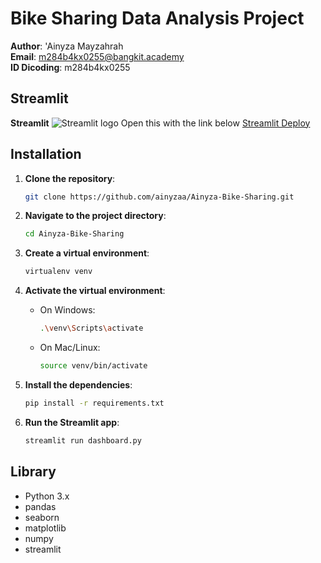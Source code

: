 # Bike Sharing Data Analysis Project

**Author**: 'Ainyza Mayzahrah  
**Email**: m284b4kx0255@bangkit.academy  
**ID Dicoding**: m284b4kx0255

## Streamlit
**Streamlit** <img src="https://user-images.githubusercontent.com/7164864/217935870-c0bc60a3-6fc0-4047-b011-7b4c59488c91.png" alt="Streamlit logo"></img>
Open this with the link below
[Streamlit Deploy](https://ainyza-bike-sharing-6tmdmxmvzzhwrqjffytchv.streamlit.app/)


## Installation

1. **Clone the repository**:

   ```bash
   git clone https://github.com/ainyzaa/Ainyza-Bike-Sharing.git
   ```

2. **Navigate to the project directory**:

   ```bash
   cd Ainyza-Bike-Sharing
   ```

3. **Create a virtual environment**:

   ```bash
   virtualenv venv
   ```

4. **Activate the virtual environment**:

   - On Windows:
     ```bash
     .\venv\Scripts\activate
     ```
   - On Mac/Linux:
     ```bash
     source venv/bin/activate
     ```

5. **Install the dependencies**:

   ```bash
   pip install -r requirements.txt
   ```

6. **Run the Streamlit app**:
   ```bash
   streamlit run dashboard.py
   ```

## Library

- Python 3.x
- pandas
- seaborn
- matplotlib
- numpy
- streamlit
